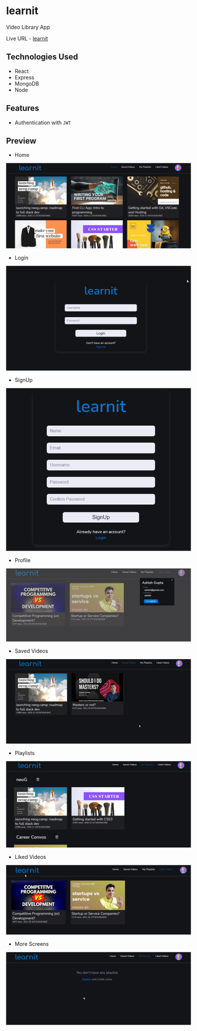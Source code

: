 # learnit

Video Library App

Live URL - [learnit](https://learnit-app.netlify.app/)

## Technologies Used

* React
* Express
* MongoDB
* Node

## Features
*  Authentication with `JWT`

## Preview

* Home
<img src='./src/Utils/images/home.png' alt='home' />

* Login
<img src='./src/Utils/images/login.png' alt='login' />

* SignUp
<img src='./src/Utils/images/signup.png' alt='signup' />

* Profile
<img src='./src/Utils/images/profile.png' alt='profile' />

* Saved Videos
<img src='./src/Utils/images/savedVideos.png' alt='savedVideos' />

* Playlists
<img src='./src/Utils/images/playlist.png' alt='playlist' />

* Liked Videos
<img src='./src/Utils/images/likedVideos.png' alt='likedVideos' />

* More Screens
<img src='./src/Utils/images/noPlaylist.png' alt='noPlaylist' />